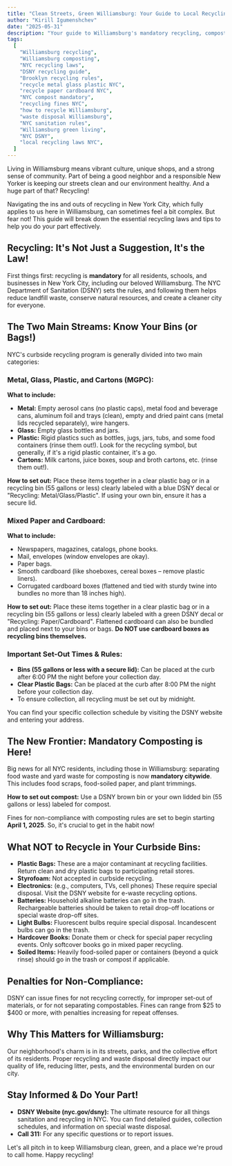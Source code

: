 ```yaml
---
title: "Clean Streets, Green Williamsburg: Your Guide to Local Recycling Laws"
author: "Kirill Igumenshchev"
date: "2025-05-31"
description: "Your guide to Williamsburg's mandatory recycling, composting rules, and NYC DSNY laws."
tags:
  [
    "Williamsburg recycling",
    "Williamsburg composting",
    "NYC recycling laws",
    "DSNY recycling guide",
    "Brooklyn recycling rules",
    "recycle metal glass plastic NYC",
    "recycle paper cardboard NYC",
    "NYC compost mandatory",
    "recycling fines NYC",
    "how to recycle Williamsburg",
    "waste disposal Williamsburg",
    "NYC sanitation rules",
    "Williamsburg green living",
    "NYC DSNY",
    "local recycling laws NYC",
  ]
---
```


Living in Williamsburg means vibrant culture, unique shops, and a strong sense of community. Part of being a good neighbor and a responsible New Yorker is keeping our streets clean and our environment healthy. And a huge part of that? Recycling!

Navigating the ins and outs of recycling in New York City, which fully applies to us here in Williamsburg, can sometimes feel a bit complex. But fear not! This guide will break down the essential recycling laws and tips to help you do your part effectively.

## Recycling: It's Not Just a Suggestion, It's the Law!

First things first: recycling is **mandatory** for all residents, schools, and businesses in New York City, including our beloved Williamsburg. The NYC Department of Sanitation (DSNY) sets the rules, and following them helps reduce landfill waste, conserve natural resources, and create a cleaner city for everyone.

## The Two Main Streams: Know Your Bins (or Bags!)

NYC's curbside recycling program is generally divided into two main categories:

### Metal, Glass, Plastic, and Cartons (MGPC):

**What to include:**

*   **Metal:** Empty aerosol cans (no plastic caps), metal food and beverage cans, aluminum foil and trays (clean), empty and dried paint cans (metal lids recycled separately), wire hangers.
*   **Glass:** Empty glass bottles and jars.
*   **Plastic:** Rigid plastics such as bottles, jugs, jars, tubs, and some food containers (rinse them out!). Look for the recycling symbol, but generally, if it's a rigid plastic container, it's a go.
*   **Cartons:** Milk cartons, juice boxes, soup and broth cartons, etc. (rinse them out!).

**How to set out:** Place these items together in a clear plastic bag or in a recycling bin (55 gallons or less) clearly labeled with a blue DSNY decal or "Recycling: Metal/Glass/Plastic". If using your own bin, ensure it has a secure lid.

### Mixed Paper and Cardboard:

**What to include:**

*   Newspapers, magazines, catalogs, phone books.
*   Mail, envelopes (window envelopes are okay).
*   Paper bags.
*   Smooth cardboard (like shoeboxes, cereal boxes – remove plastic liners).
*   Corrugated cardboard boxes (flattened and tied with sturdy twine into bundles no more than 18 inches high).

**How to set out:** Place these items together in a clear plastic bag or in a recycling bin (55 gallons or less) clearly labeled with a green DSNY decal or "Recycling: Paper/Cardboard". Flattened cardboard can also be bundled and placed next to your bins or bags. **Do NOT use cardboard boxes as recycling bins themselves.**

### Important Set-Out Times & Rules:

*   **Bins (55 gallons or less with a secure lid):** Can be placed at the curb after 6:00 PM the night before your collection day.
*   **Clear Plastic Bags:** Can be placed at the curb after 8:00 PM the night before your collection day.
*   To ensure collection, all recycling must be set out by midnight.

You can find your specific collection schedule by visiting the DSNY website and entering your address.

## The New Frontier: Mandatory Composting is Here!

Big news for all NYC residents, including those in Williamsburg: separating food waste and yard waste for composting is now **mandatory citywide**. This includes food scraps, food-soiled paper, and plant trimmings.

**How to set out compost:** Use a DSNY brown bin or your own lidded bin (55 gallons or less) labeled for compost.

Fines for non-compliance with composting rules are set to begin starting **April 1, 2025**. So, it's crucial to get in the habit now!

## What NOT to Recycle in Your Curbside Bins:

*   **Plastic Bags:** These are a major contaminant at recycling facilities. Return clean and dry plastic bags to participating retail stores.
*   **Styrofoam:** Not accepted in curbside recycling.
*   **Electronics:** (e.g., computers, TVs, cell phones) These require special disposal. Visit the DSNY website for e-waste recycling options.
*   **Batteries:** Household alkaline batteries can go in the trash. Rechargeable batteries should be taken to retail drop-off locations or special waste drop-off sites.
*   **Light Bulbs:** Fluorescent bulbs require special disposal. Incandescent bulbs can go in the trash.
*   **Hardcover Books:** Donate them or check for special paper recycling events. Only softcover books go in mixed paper recycling.
*   **Soiled Items:** Heavily food-soiled paper or containers (beyond a quick rinse) should go in the trash or compost if applicable.

## Penalties for Non-Compliance:

DSNY can issue fines for not recycling correctly, for improper set-out of materials, or for not separating compostables. Fines can range from $25 to $400 or more, with penalties increasing for repeat offenses.

## Why This Matters for Williamsburg:

Our neighborhood's charm is in its streets, parks, and the collective effort of its residents. Proper recycling and waste disposal directly impact our quality of life, reducing litter, pests, and the environmental burden on our city.

## Stay Informed & Do Your Part!

*   **DSNY Website (nyc.gov/dsny):** The ultimate resource for all things sanitation and recycling in NYC. You can find detailed guides, collection schedules, and information on special waste disposal.
*   **Call 311:** For any specific questions or to report issues.

Let's all pitch in to keep Williamsburg clean, green, and a place we're proud to call home. Happy recycling!
